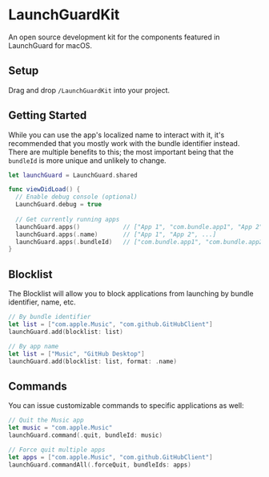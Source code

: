 # LaunchGuardKit
An open source development kit for the components featured in LaunchGuard for macOS.

## Setup

Drag and drop `/LaunchGuardKit` into your project.

## Getting Started

While you can use the app's localized name to interact with it, it's recommended that you mostly work with the bundle identifier instead. There are multiple benefits to this; the most important being that the `bundleId` is more unique and unlikely to change.

```swift
let launchGuard = LaunchGuard.shared

func viewDidLoad() {
  // Enable debug console (optional)
  LaunchGuard.debug = true
  
  // Get currently running apps
  launchGuard.apps()            // ["App 1", "com.bundle.app1", "App 2", "com.bundle.app2", ...]
  launchGuard.apps(.name)       // ["App 1", "App 2", ...]
  launchGuard.apps(.bundleId)   // ["com.bundle.app1", "com.bundle.app2", ...]
}
```

## Blocklist

The Blocklist will allow you to block applications from launching by bundle identifier, name, etc.

```swift
// By bundle identifier
let list = ["com.apple.Music", "com.github.GitHubClient"]
launchGuard.add(blocklist: list)

// By app name
let list = ["Music", "GitHub Desktop"]
launchGuard.add(blocklist: list, format: .name)
```

## Commands

You can issue customizable commands to specific applications as well:

```swift
// Quit the Music app
let music = "com.apple.Music"
launchGuard.command(.quit, bundleId: music)

// Force quit multiple apps
let apps = ["com.apple.Music", "com.github.GitHubClient"]
launchGuard.commandAll(.forceQuit, bundleIds: apps)
```
